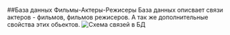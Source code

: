 ##База данных Фильмы-Актеры-Режисеры
База данных описвает связи актеров - фильмов, фильмов режисеров. А так же дополнительные свойства этих обьектов.
![Схема связей в БД](https://www.dropbox.com/s/dmjrmno6ddnbdli/film_db.png?dl=0)

